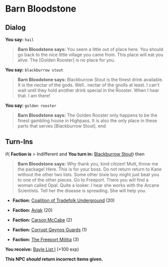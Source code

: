 # Barn Bloodstone
## Dialog

**You say:** `hail`



>**Barn Bloodstone says:** You seem a little out of place here. You should go back to the nice little village you came from. This place will eat you alive. The [Golden Rooster] is no place for you.

**You say:** `blackburrow stout`



>**Barn Bloodstone says:** Blackburrow Stout is the finest drink available. It is the nectar of the gods. Well.. nectar of the gnolls at least. I can't wait until they hold another drink special in the Rooster. When I hear that. I am there!

**You say:** `golden rooster`



>**Barn Bloodstone says:** The Golden Rooster only happens to be the finest gambling house in Highpass. It is also the only place in these parts that serves [Blackburrow Stout].
end

## Turn-Ins



if( **Faction is** > Indifferent and  **You turn in:** [Blackburrow Stout](/item/13130)) then 


>**Barn Bloodstone says:** Why thank you, kind citizen! Mutt, throw me the package! Here. This is for your boss. Do not return return to Kane without the other two lists. Some other bixie boy might just beat you to one of the other pieces. Go to Freeport. There you will find a woman called Opal. Quite a looker. I hear she works with the Arcane Scientists. Tell her the disease is spreading. She will help you.





* __Faction:__ [Coalition of Tradefolk Underground](/faction/336) (20)


* __Faction:__ [Aviak](/faction/63) (20)


* __Faction:__ [Carson McCabe](/faction/329) (2)


* __Faction:__ [Corrupt Qeynos Guards](/faction/230) (1)


* __Faction:__ [The Freeport Militia](/faction/330) (3)


 **You receive:**  [Bayle List I](/item/18808) (+100 exp)

**This NPC *should* return incorrect items given.**

